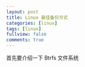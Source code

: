 ```yaml
---
layout: post
title: Linux 最佳备份方式
categories: [linux]
tags: [linux]
fullview: false
comments: true
---
```


首先要介绍一下 Btrfs 文件系统



